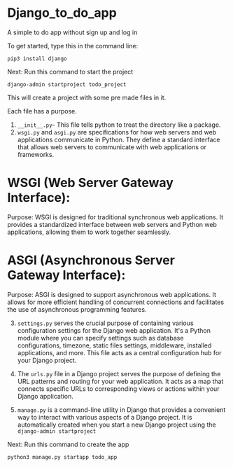 # Django_to_do_app
A simple to do app without sign up and log in

To get started, type this in the command line:
```Shell
pip3 install django
```

Next: Run this command to start the project
```Shell
django-admin startproject todo_project
```
This will create a project with some pre made files in it.

Each file has a purpose. 
1. `__init__.py`- This file tells python to treat the directory like a package.
2. `wsgi.py` and `asgi.py` are specifications for how web servers and web applications communicate in Python.
   They define a standard interface that allows web servers to communicate with web applications or frameworks.
   
# WSGI (Web Server Gateway Interface):
Purpose: WSGI is designed for traditional synchronous web applications. 
It provides a standardized interface between web servers and Python web applications, allowing them to work together seamlessly.

# ASGI (Asynchronous Server Gateway Interface):
Purpose: ASGI is designed to support asynchronous web applications.
It allows for more efficient handling of concurrent connections and facilitates the use of asynchronous programming features.

3. `settings.py` serves the crucial purpose of containing various configuration settings for the Django web application.
It's a Python module where you can specify settings such as database configurations, timezone, static files settings, middleware, 
installed applications, and more. This file acts as a central configuration hub for your Django project.

4. The `urls.py` file in a Django project serves the purpose of defining the URL patterns and routing for your web application.
It acts as a map that connects specific URLs to corresponding views or actions within your Django application.

5. `manage.py` is a command-line utility in Django that provides a convenient way to interact with various aspects of a Django project. 
It is automatically created when you start a new Django project using the `django-admin startproject`

Next: Run this command to create the app
```Shell
python3 manage.py startapp todo_app
```

